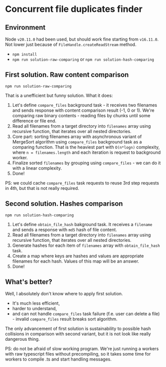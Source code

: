 # Concurrent file duplicates finder

## Environment

Node `v20.11.0` had been used, but should work fine starting from `v16.11.0`. Not lower just because of `FileHandle.createReadStream` method.

* `npm install`
* `npm run solution-raw-comparing` or `npm run solution-hash-comparing`

## First solution. Raw content comparison

`npm run solution-raw-comparing`

That is a unefficient but funny solution. What it does:

1. Let's define `compare_files` background task - it receives two filenames and sends response with content comparison result (-1, 0 or 1). We're comparing raw binary contents - reading files by chunks until some difference or file end.
2. Read all filenames from a target directory into `filenames` array using recursive function, that iterates over all nested directories.
3. Core part: sorting filenames array with asynchronous variant of MergeSort algorithm using `compare_files` background task as a comparing function. That is the heaviest part with `O(n*logn)` complexity, where `n = filenames.length` and each iteration is request to background worker.
4. Finalize sorted `filenames` by grouping using `compare_files` - we can do it with a linear complexity.
5. Done!

PS: we could cache `compare_files` task requests to reuse 3rd step requests in 4th, but that is not really required.

## Second solution. Hashes comparison

`npm run solution-hash-comparing`

1. Let's define `obtain_file_hash` bakground task. It receives a `filename` and sends a response with `md5` hash of file content.
2. Read all filenames from a target directory into `filenames` array using recursive function, that iterates over all nested directories.
3. Generate hashes for each item of `filenames` array with `obtain_file_hash` task.
4. Create a map where keys are hashes and values are appropriate filenames for each hash. Values of this map will be an answer.
5. Done!

## What's better?

Well, I absolutely don't know where to apply first solution.
* It's much less efficient,
* harder to understand,
* and can not handle `compare_files` task failure (f.e. user can delete a file) - invalid `compare_files` result breaks sort algorithm.

The only advancement of first solution is sustainability to possible hash collisions in comparison with second variant, but it is not look like really dangerous thing.

PS: do not be afraid of slow working program. We're just running a workers with raw typescript files without precompiling, so it takes some time for workers to compile .ts and start handling messages.